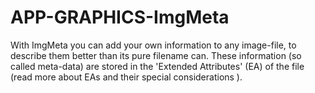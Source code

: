 APP-GRAPHICS-ImgMeta
====================

With ImgMeta you can add your own information to any image-file, to describe them better than its pure filename can. These information (so called meta-data) are stored in the 'Extended Attributes' (EA) of the file (read more about EAs and their special considerations ).
